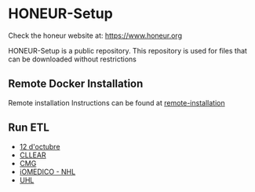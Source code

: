 # HONEUR-Setup

Check the honeur website at: https://www.honeur.org

HONEUR-Setup is a public repository. This repository is used for files that can be downloaded without restrictions


## Remote Docker Installation

Remote installation Instructions can be found at [remote-installation](https://github.com/solventrix/Honeur-Setup/tree/release/1.9/remote-installation)

## Run ETL

- [12 d'octubre](https://github.com/solventrix/Honeur-Setup/tree/release/1.9/RunETL12doctubre)
- [CLLEAR](https://github.com/solventrix/Honeur-Setup/tree/release/1.9/RunETLCLLEAR)
- [CMG](https://github.com/solventrix/Honeur-Setup/tree/release/1.9/RunETLCMG)
- [iOMEDICO - NHL](https://github.com/solventrix/Honeur-Setup/tree/release/1.9/RunETLiOMEDICO_NHL)
- [UHL](https://github.com/solventrix/Honeur-Setup/tree/release/1.9/RunETLUHL)